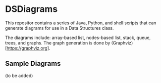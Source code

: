 # DSDiagrams

This repositor contains a series of Java, Python, and shell scripts that can generate diagrams for use in a Data Structures class.

The diagrams include: array-based list, nodes-based list, stack, queue, trees, and graphs. The graph generation is done by (Graphviz)[https://graphviz.org].

## Sample Diagrams

(to be added)
